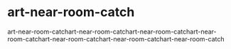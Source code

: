 # art-near-room-catch
art-near-room-catchart-near-room-catchart-near-room-catchart-near-room-catchart-near-room-catchart-near-room-catchart-near-room-catch
